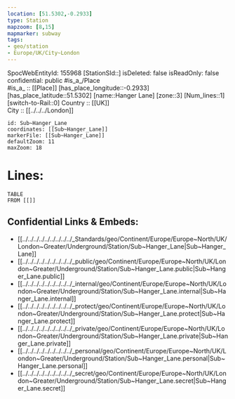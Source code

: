 ```yaml
---
location: [51.5302,-0.2933] 
type: Station 
mapzoom: [8,15] 
mapmarker: subway 
tags:
- geo/station
- Europe/UK/City~London
---
```

SpocWebEntityId: 155968
[StationSId::] 
isDeleted: false
isReadOnly: false
confidential: public
#is_a_/Place  
#is_a_ :: [[Place]] 
[has_place_longitude::-0.2933] 
[has_place_latitude::51.5302] 
[name::Hanger Lane] 
[zone::3] 
[Num_lines::1] 
[switch-to-Rail::0] 
Country :: [[UK]]  
City :: [[../../../London]]  


```leaflet
id: Sub~Hanger_Lane
coordinates: [[Sub~Hanger_Lane]] 
markerFile: [[Sub~Hanger_Lane]] 
defaultZoom: 11 
maxZoom: 18
```


# Lines: 
```dataview
TABLE 
FROM [[]] 
```

## Confidential Links & Embeds: 
- [[../../../../../../../../../_Standards/geo/Continent/Europe/Europe~North/UK/London~Greater/Underground/Station/Sub~Hanger_Lane|Sub~Hanger_Lane]] 
- [[../../../../../../../../../_public/geo/Continent/Europe/Europe~North/UK/London~Greater/Underground/Station/Sub~Hanger_Lane.public|Sub~Hanger_Lane.public]] 
- [[../../../../../../../../../_internal/geo/Continent/Europe/Europe~North/UK/London~Greater/Underground/Station/Sub~Hanger_Lane.internal|Sub~Hanger_Lane.internal]] 
- [[../../../../../../../../../_protect/geo/Continent/Europe/Europe~North/UK/London~Greater/Underground/Station/Sub~Hanger_Lane.protect|Sub~Hanger_Lane.protect]] 
- [[../../../../../../../../../_private/geo/Continent/Europe/Europe~North/UK/London~Greater/Underground/Station/Sub~Hanger_Lane.private|Sub~Hanger_Lane.private]] 
- [[../../../../../../../../../_personal/geo/Continent/Europe/Europe~North/UK/London~Greater/Underground/Station/Sub~Hanger_Lane.personal|Sub~Hanger_Lane.personal]] 
- [[../../../../../../../../../_secret/geo/Continent/Europe/Europe~North/UK/London~Greater/Underground/Station/Sub~Hanger_Lane.secret|Sub~Hanger_Lane.secret]] 
